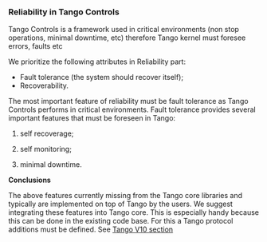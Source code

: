### Reliability in Tango Controls

Tango Controls is a framework used in critical environments (non stop operations, minimal downtime, etc) therefore Tango kernel must foresee errors, faults etc

We prioritize the following attributes in Reliability part:

- Fault tolerance (the system should recover itself);
- Recoverability.


The most important feature of reliability must be fault tolerance as Tango Controls performs in critical environments. Fault tolerance provides several important features that must be foreseen in Tango:

1) self recoverage;

2) self monitoring;

3) minimal downtime.


**Conclusions**

The above features currently missing from the Tango core libraries and typically are implemented on top of Tango by the users. We suggest integrating these features into Tango core. This is especially handy because this can be done in the existing code base. For this a Tango protocol additions must be defined. See [Tango V10 section](tango_v10.md)
